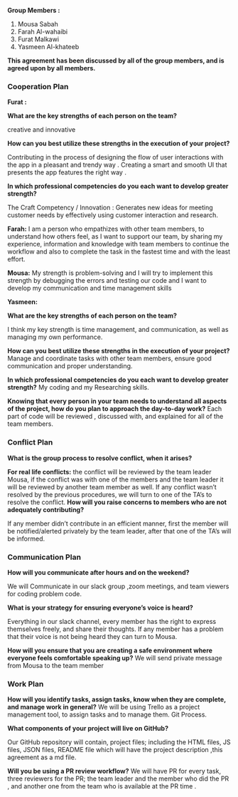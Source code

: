 **Group Members :**

1. Mousa Sabah
2. Farah Al-wahaibi
3. Furat Malkawi
4. Yasmeen Al-khateeb

**This agreement has been discussed by all of the group members, and is agreed upon by all members.** 
 
### Cooperation Plan
**Furat :** 

**What are the key strengths of each person on the team?**

creative and innovative

**How can you best utilize these strengths in the execution of your project?**

Contributing in the process of designing the flow of user interactions with the app
in a pleasant and trendy way . Creating a smart and smooth UI that presents the app
features the right way .

**In which professional competencies do you each want to develop greater strength?**

The Craft Competency / Innovation :
Generates new ideas for meeting customer needs by effectively using customer interaction and research.

**Farah:**
I am a person who empathizes with other team members, to understand how others feel, as I want to support our team, by sharing my experience, information and knowledge with team members to continue the workflow and also to complete the task in the fastest time and with the least effort.

**Mousa:**
My strength is problem-solving and I will try to implement this strength by debugging the errors and testing our code and I want to develop my communication and time management skills

**Yasmeen:**

**What are the key strengths of each person on the team?**

I think my key strength is time management, and communication, as well as managing my own performance.

**How can you best utilize these strengths in the execution of your project?**
Manage and coordinate tasks with other team members, ensure good communication and proper understanding. 

**In which professional competencies do you each want to develop greater strength?**
My coding and my Researching skills.


**Knowing that every person in your team needs to understand all aspects of the project, how do you plan to approach the day-to-day work?**
Each part of code will be reviewed , discussed with, and explained for all of the team members. 
 
### Conflict Plan
 
**What is the group process to resolve conflict, when it arises?**

**For real life conflicts:** the conflict will be reviewed by the team leader Mousa, if the conflict was with one of the members and the team leader it will be reviewed by another team member as well. If any conflict wasn’t resolved by the previous procedures, we will turn to one of the TA’s to resolve the conflict. 
**How will you raise concerns to members who are not adequately contributing?**

If any member didn’t contribute in an efficient manner, first the member will be notified/alerted privately by the team leader, after that one of the TA’s will be informed. 

### Communication Plan

**How will you communicate after hours and on the weekend?**

We will Communicate in our slack group ,zoom meetings, and team viewers for coding problem code.

**What is your strategy for ensuring everyone’s voice is heard?**

Everything in our slack channel, every member has the right to express themselves freely, and share their thoughts. If any member has a problem that their voice is  not being heard they can turn to Mousa. 

 
**How will you ensure that you are creating a safe environment where everyone feels comfortable speaking up?**
We will send private message from Mousa to the team member


### Work Plan
 
**How will you identify tasks, assign tasks, know when they are complete, and manage work in general?**
We will be using Trello as a project management tool, to assign tasks and to manage them. 
Git Process.
 
**What components of your project will live on GitHub?**

Our GitHub repository  will contain, project files; including the HTML files, JS files, JSON files, README file which will have the project description ,this agreement as a md file. 


**Will you be using a PR review workflow?**
We will  have PR for every task, three reviewers for the PR; the team leader and the member who did the PR , and another one from the team who is available at the PR time .
 
 
 
 
 
 
 
 
 
 

